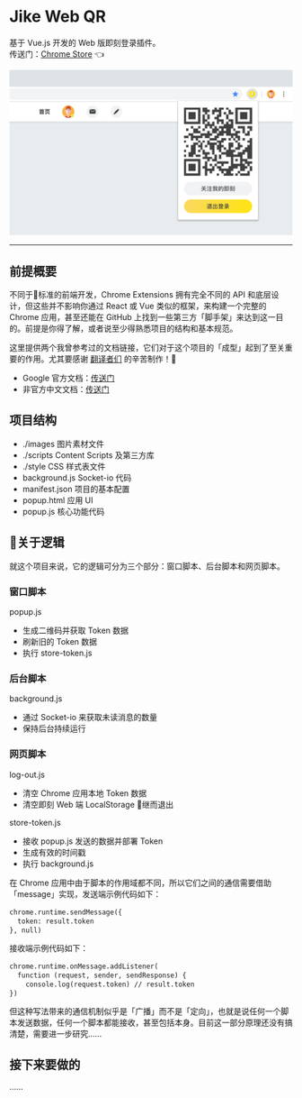 # Jike Web QR
基于 Vue.js 开发的 Web 版即刻登录插件。  
传送门：[Chrome Store](https://chrome.google.com/webstore/detail/jike-web-qr/gahlkoaglgmbpjoecaahganpccafojaa) 👈

 ![Chrome Store 截图](images/chrome-store-screenshot.png)

---

## 前提概要
不同于标准的前端开发，Chrome Extensions 拥有完全不同的 API 和底层设计，但这些并不影响你通过 React 或 Vue 类似的框架，来构建一个完整的 Chrome 应用，甚至还能在 GitHub 上找到一些第三方「脚手架」来达到这一目的。前提是你得了解，或者说至少得熟悉项目的结构和基本规范。

这里提供两个我曾参考过的文档链接，它们对于这个项目的「成型」起到了至关重要的作用。尤其要感谢 [翻译者们](https://plus.google.com/+Crxdoc-zhAppspot) 的辛苦制作！🎉

* Google 官方文档：[传送门](https://developer.chrome.com/extensions)
* 非官方中文文档：[传送门](https://crxdoc-zh.appspot.com/extensions)

## 项目结构
* ./images 图片素材文件
* ./scripts Content Scripts 及第三方库
* ./style CSS 样式表文件
* background.js Socket-io 代码
* manifest.json 项目的基本配置
* popup.html 应用 UI
* popup.js 核心功能代码

## 关于逻辑
就这个项目来说，它的逻辑可分为三个部分：窗口脚本、后台脚本和网页脚本。

### 窗口脚本
popup.js

* 生成二维码并获取 Token 数据
* 刷新旧的 Token 数据
* 执行 store-token.js

### 后台脚本
background.js

* 通过 Socket-io 来获取未读消息的数量
* 保持后台持续运行

### 网页脚本
log-out.js

* 清空 Chrome 应用本地 Token 数据
* 清空即刻 Web 端 LocalStorage 继而退出

store-token.js

* 接收 popup.js 发送的数据并部署 Token
* 生成有效的时间戳
* 执行 background.js

在 Chrome 应用中由于脚本的作用域都不同，所以它们之间的通信需要借助「message」实现，发送端示例代码如下：

```
chrome.runtime.sendMessage({
  token: result.token
}, null)
```

接收端示例代码如下：

```
chrome.runtime.onMessage.addListener(
  function (request, sender, sendResponse) {
    console.log(request.token) // result.token
})
```

但这种写法带来的通信机制似乎是「广播」而不是「定向」，也就是说任何一个脚本发送数据，任何一个脚本都能接收，甚至包括本身。目前这一部分原理还没有搞清楚，需要进一步研究……


## 接下来要做的
……